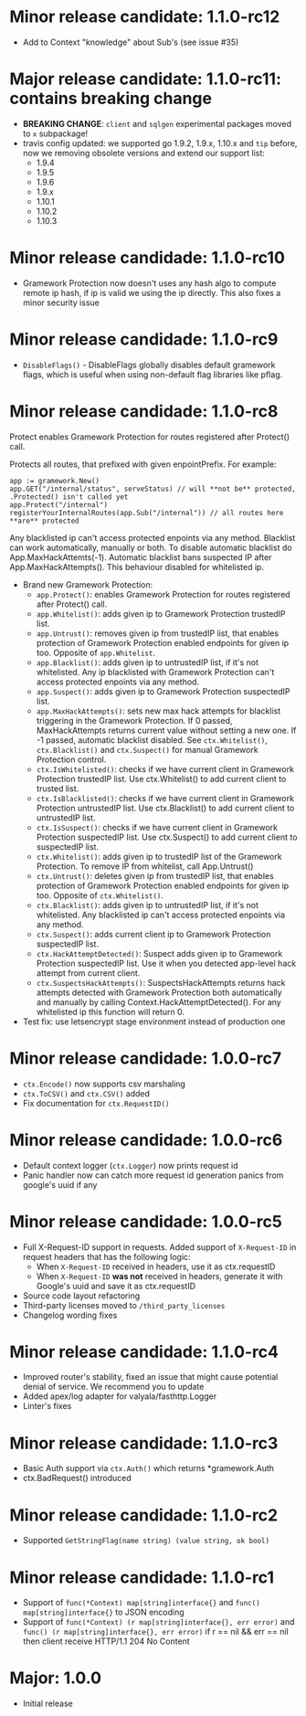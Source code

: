 # Minor release candidate: 1.1.0-rc12
- Add to Context "knowledge" about Sub's (see issue #35)

# Major release candidate: 1.1.0-rc11: contains breaking change
- **BREAKING CHANGE**: `client` and `sqlgen` experimental packages moved to `x` subpackage!
- travis config updated: we supported go 1.9.2, 1.9.x, 1.10.x and `tip` before, now we removing obsolete versions and extend our support list:
  - 1.9.4
  - 1.9.5
  - 1.9.6
  - 1.9.x
  - 1.10.1
  - 1.10.2
  - 1.10.3

# Minor release candidade: 1.1.0-rc10
- Gramework Protection now doesn't uses any hash algo to compute remote ip hash, if ip is valid we using the ip directly.
  This also fixes a minor security issue

# Minor release candidade: 1.1.0-rc9
- `DisableFlags()` - DisableFlags globally disables default gramework flags, which is useful when using non-default flag libraries like pflag.

# Minor release candidade: 1.1.0-rc8
Protect enables Gramework Protection for routes registered after Protect() call.

Protects all routes, that prefixed with given enpointPrefix.
For example:
```golang
app := gramework.New()
app.GET("/internal/status", serveStatus) // will **not be** protected, .Protected() isn't called yet
app.Protect("/internal")
registerYourInternalRoutes(app.Sub("/internal")) // all routes here **are** protected
```
Any blacklisted ip can't access protected enpoints via any method.
Blacklist can work automatically, manually or both. To disable automatic blacklist do App.MaxHackAttemts(-1).
Automatic blacklist bans suspected IP after App.MaxHackAttempts(). This behaviour disabled for whitelisted ip.

- Brand new Gramework Protection:
  - `app.Protect()`: enables Gramework Protection for routes registered after Protect() call.
  - `app.Whitelist()`: adds given ip to Gramework Protection trustedIP list.
  - `app.Untrust()`: removes given ip from trustedIP list, that enables protection of Gramework Protection enabled endpoints for given ip too. Opposite of `app.Whitelist`.
  - `app.Blacklist()`: adds given ip to untrustedIP list, if it's not whitelisted. Any ip blacklisted with Gramework Protection can't access protected enpoints via any method.
  - `app.Suspect()`: adds given ip to Gramework Protection suspectedIP list.
  - `app.MaxHackAttempts()`: sets new max hack attempts for blacklist triggering in the Gramework Protection. If 0 passed, MaxHackAttempts returns current value without setting a new one. If -1 passed, automatic blacklist disabled. See `ctx.Whitelist()`, `ctx.Blacklist()` and `ctx.Suspect()` for manual Gramework Protection control.
  - `ctx.IsWhitelisted()`: checks if we have current client in Gramework Protection trustedIP list. Use ctx.Whitelist() to add current client to trusted list.
  - `ctx.IsBlacklisted()`: checks if we have current client in Gramework Protection untrustedIP list. Use ctx.Blacklist() to add current client to untrustedIP list.
  - `ctx.IsSuspect()`: checks if we have current client in Gramework Protection suspectedIP list. Use ctx.Suspect() to add current client to suspectedIP list.
  - `ctx.Whitelist()`: adds given ip to trustedIP list of the Gramework Protection. To remove IP from whitelist, call App.Untrust()
  - `ctx.Untrust()`: deletes given ip from trustedIP list, that enables protection of Gramework Protection enabled endpoints for given ip too. Opposite of `ctx.Whitelist()`.
  - `ctx.Blacklist()`: adds given ip to untrustedIP list, if it's not whitelisted. Any blacklisted ip can't access protected enpoints via any method.
  - `ctx.Suspect()`: adds current client ip to Gramework Protection suspectedIP list.
  - `ctx.HackAttemptDetected()`: Suspect adds given ip to Gramework Protection suspectedIP list. Use it when you detected app-level hack attempt from current client.
  - `ctx.SuspectsHackAttempts()`: SuspectsHackAttempts returns hack attempts detected with Gramework Protection both automatically and manually by calling Context.HackAttemptDetected(). For any whitelisted ip this function will return 0.
- Test fix: use letsencrypt stage environment instead of production one

# Minor release candidade: 1.0.0-rc7
- `ctx.Encode()` now supports csv marshaling
- `ctx.ToCSV()` and `ctx.CSV()` added
- Fix documentation for `ctx.RequestID()`

# Minor release candidade: 1.0.0-rc6
- Default context logger (`ctx.Logger`) now prints request id
- Panic handler now can catch more request id generation panics from google's uuid if any

# Minor release candidade: 1.0.0-rc5
- Full X-Request-ID support in requests.
  Added support of `X-Request-ID` in request headers that has the following logic:
    - When `X-Request-ID` received in headers, use it as ctx.requestID
    - When `X-Request-ID` **was not** received in headers, generate it with Google's uuid and save it as ctx.requestID
- Source code layout refactoring
- Third-party licenses moved to `/third_party_licenses`
- Changelog wording fixes

# Minor release candidade: 1.1.0-rc4
- Improved router's stability, fixed an issue that might cause potential denial of service.
  We recommend you to update
- Added apex/log adapter for valyala/fasthttp.Logger
- Linter's fixes

# Minor release candidade: 1.1.0-rc3
- Basic Auth support via `ctx.Auth()` which returns *gramework.Auth
- ctx.BadRequest() introduced

# Minor release candidade: 1.1.0-rc2
- Supported `GetStringFlag(name string) (value string, ok bool)`

# Minor release candidade: 1.1.0-rc1
- Support of `func(*Context) map[string]interface{}` and `func() map[string]interface{}` to JSON encoding
- Support of `func(*Context) (r map[string]interface{}, err error)` and `func() (r map[string]interface{}, err error)`
  if r == nil && err == nil then client receive HTTP/1.1 204 No Content

# Major: 1.0.0
- Initial release
